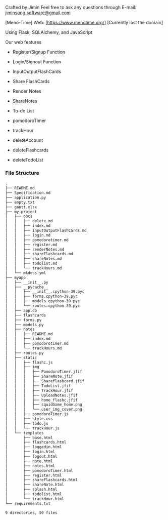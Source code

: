 Crafted by Jimin
Feel free to ask any questions through E-mail: jiminsong.software@gmail.com

[Meno-Time]
Web: [https://www.menotime.org/] [Currently lost the domain]

Using Flask, SQLAlchemy, and JavaScript

Our web features

  - Register/Signup Function

  - Login/Signout Function

  - InputOutputFlashCards

  - Share FlashCards

  - Render Notes

  - ShareNotes

  - To-do List

  - pomodoroTimer

  - trackHour

  - deleteAccount

  - deleteFlashcards

  - deleteTodoList

### File Structure
```html
.
├── README.md
├── Specification.md
├── application.py
├── empty.txt
├── gantt.xlsx
├── my-project
│   ├── docs
│   │   ├── delete.md
│   │   ├── index.md
│   │   ├── inputOutputFlashCards.md
│   │   ├── login.md
│   │   ├── pomodorotimer.md
│   │   ├── register.md
│   │   ├── renderNotes.md
│   │   ├── shareFlashcards.md
│   │   ├── shareNotes.md
│   │   ├── todolist.md
│   │   └── trackHours.md
│   └── mkdocs.yml
├── myapp
│   ├── __init__.py
│   ├── __pycache__
│   │   ├── __init__.cpython-39.pyc
│   │   ├── forms.cpython-39.pyc
│   │   ├── models.cpython-39.pyc
│   │   └── routes.cpython-39.pyc
│   ├── app.db
│   ├── flashcards
│   ├── forms.py
│   ├── models.py
│   ├── notes
│   │   ├── README.md
│   │   ├── index.md
│   │   ├── pomodorotimer.md
│   │   └── trackHours.md
│   ├── routes.py
│   ├── static
│   │   ├── flashc.js
│   │   ├── img
│   │   │   ├── PomodoroTimer.jfif
│   │   │   ├── ShareNote.jfif
│   │   │   ├── Shareflashcard.jfif
│   │   │   ├── TodoList.jfif
│   │   │   ├── TrackHour.jfif
│   │   │   ├── UploadNotes.jfif
│   │   │   ├── home_flashc.jfif
│   │   │   ├── squidGame_home.png
│   │   │   └── user_img_cover.png
│   │   ├── pomodoroTimer.js
│   │   ├── style.css
│   │   ├── todo.js
│   │   └── trackHour.js
│   └── templates
│       ├── base.html
│       ├── flashcards.html
│       ├── loggedin.html
│       ├── login.html
│       ├── logout.html
│       ├── note.html
│       ├── notes.html
│       ├── pomodoroTimer.html
│       ├── register.html
│       ├── shareFlashcards.html
│       ├── shareNote.html
│       ├── splash.html
│       ├── todolist.html
│       └── trackHour.html
└── requirements.txt

9 directories, 59 files
```
